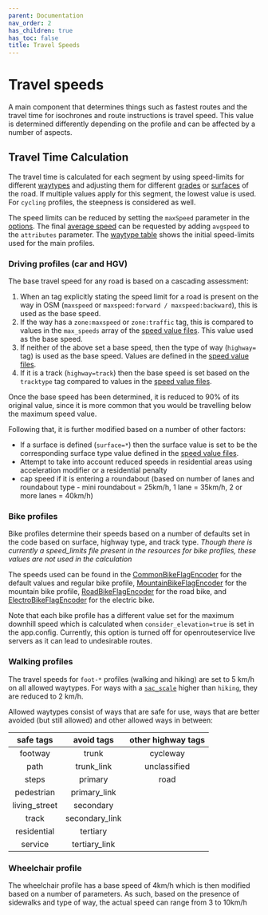 ```yaml
---
parent: Documentation
nav_order: 2
has_children: true
has_toc: false
title: Travel Speeds
---
```


# Travel speeds
A main component that determines things such as fastest routes and the travel
time for isochrones and route instructions is travel speed. This value is
determined differently depending on the profile and can be affected by a number
of aspects.

## Travel Time Calculation

The travel time is calculated for each segment by using speed-limits for
different [waytypes](https://wiki.openstreetmap.org/wiki/Key:highway) and
adjusting them for different
[grades](https://wiki.openstreetmap.org/wiki/Key:tracktype) or
[surfaces](https://wiki.openstreetmap.org/wiki/Key:surface) of the road.
If multiple values apply for this segment, the lowest value is used. For
`cycling` profiles, the steepness is considered as well.

The speed limits can be reduced by setting the `maxSpeed` parameter in the [options](../routing-options/Routing-Options).
The final [average speed](route-attributes#avgspeed) can be requested by adding `avgspeed` to the `attributes` parameter.
The [waytype table](/waytype-speeds) shows the initial speed-limits used for the main profiles.

### Driving profiles (car and HGV)
The base travel speed for any road is based on a cascading assessment:
1. When an tag explicitly stating the speed limit for a road is present on the
   way in OSM (`maxspeed` or `maxspeed:forward / maxspeed:backward`), this is
   used as the base speed.
2. If the way has a `zone:maxspeed` or `zone:traffic` tag, this is compared to
   values in the `max_speeds` array of the
   [speed value files](https://github.com/GIScience/openrouteservice/tree/master/openrouteservice/src/main/resources/resources/services/routing/speed_limits).
   This value used as the base speed.
3. If neither of the above set a base speed, then the type of way (`highway=` tag) is used as the base speed. Values are defined in the [speed value files](https://github.com/GIScience/openrouteservice/tree/master/openrouteservice/src/main/resources/resources/services/routing/speed_limits).
4. If it is a track (`highway=track`) then the base speed is set based on the
   `tracktype` tag compared to values in the 
   [speed value files](https://github.com/GIScience/openrouteservice/tree/master/openrouteservice/src/main/resources/resources/services/routing/speed_limits).

Once the base speed has been determined, it is reduced to 90% of
its original value, since it is more common that you would be travelling below
the maximum speed value.

Following that, it is further modified based on a number of other factors:
* If a surface is defined (`surface=*`) then the surface value is set to be the
  corresponding surface type value defined in the [speed value
files](https://github.com/GIScience/openrouteservice/tree/master/openrouteservice/src/main/resources/resources/services/routing/speed_limits).
* Attempt to take into account reduced speeds in residential areas using
  acceleration modifier or a residential penalty
* cap speed if it is entering a roundabout (based on number of lanes and
  roundabout type - mini roundabout = 25km/h, 1 lane = 35km/h, 2 or more lanes
= 40km/h)

### Bike profiles
Bike profiles determine their speeds based on a number of defaults set in the
code based on surface, highway type, and track type. _Though there is currently
a speed_limits file present in the resources for bike profiles, these values
are not used in the calculation_ 

The speeds used can be found in the
[CommonBikeFlagEncoder](https://github.com/GIScience/openrouteservice/blob/a493944655ecb3da6f74d393aa8aebacb116966f/openrouteservice/src/main/java/org/heigit/ors/routing/graphhopper/extensions/flagencoders/bike/CommonBikeFlagEncoder.java#L174)
for the default values and regular bike profile,
[MountainBikeFlagEncoder](https://github.com/GIScience/openrouteservice/blob/a493944655ecb3da6f74d393aa8aebacb116966f/openrouteservice/src/main/java/org/heigit/ors/routing/graphhopper/extensions/flagencoders/bike/MountainBikeFlagEncoder.java#L53)
for the mountain bike profile,
[RoadBikeFlagEncoder](https://github.com/GIScience/openrouteservice/blob/a493944655ecb3da6f74d393aa8aebacb116966f/openrouteservice/src/main/java/org/heigit/ors/routing/graphhopper/extensions/flagencoders/bike/RoadBikeFlagEncoder.java#L86)
for the road bike, and
[ElectroBikeFlagEncoder](https://github.com/GIScience/openrouteservice/blob/a493944655ecb3da6f74d393aa8aebacb116966f/openrouteservice/src/main/java/org/heigit/ors/routing/graphhopper/extensions/flagencoders/bike/ElectroBikeFlagEncoder.java#L42)
for the electric bike.

Note that each bike profile has a different value set for the maximum
downhill speed which is calculated when `consider_elevation=true` is set in the
app.config. Currently, this option is turned off for openrouteservice live
servers as it can lead to undesirable routes.

### Walking profiles
The travel speeds for `foot-*` profiles (walking and hiking) are set to
5 km/h on all allowed waytypes.
For ways with a [`sac_scale`](extra-info-encoding/Trail-Difficulty) higher than
`hiking`, they are reduced to 2 km/h.

Allowed waytypes consist of ways that are safe for use, ways that are better
avoided (but still allowed) and other allowed ways in between:

  |        safe tags       |  avoid tags      |  other highway tags |
  |:----------------------:|:----------------:|:-------------------:|
  |         footway        |   trunk          |       cycleway      |
  |         path           | trunk_link       |    unclassified     |
  |         steps          |  primary         |       road        |
  |         pedestrian     |  primary_link    |                   |
  |         living_street  |  secondary       |                   |
  |         track          |  secondary_link  |                   |
  |         residential    |  tertiary        |                   |
  |         service        |  tertiary_link   |                   |

### Wheelchair profile
The wheelchair profile has a base speed of 4km/h which is then modified based
on a number of parameters. As such, based on the presence of sidewalks and type
of way, the actual speed can range from 3 to 10km/h

[svf]: https://github.com/GIScience/openrouteservice/tree/master/openrouteservice/src/main/resources/resources/services/routing/speed_limits
[cbfe]: https://github.com/GIScience/openrouteservice/blob/master/openrouteservice/src/main/java/org/heigit/ors/routing/graphhopper/extensions/flagencoders/bike/CommonBikeFlagEncoder.java#L179
[mbfe]: https://github.com/GIScience/openrouteservice/blob/master/openrouteservice/src/main/java/org/heigit/ors/routing/graphhopper/extensions/flagencoders/bike/MountainBikeFlagEncoder.java#L52
[rbfe]: https://github.com/GIScience/openrouteservice/blob/master/openrouteservice/src/main/java/org/heigit/ors/routing/graphhopper/extensions/flagencoders/bike/RoadBikeFlagEncoder.java#L91
[ebfe]: https://github.com/GIScience/openrouteservice/blob/master/openrouteservice/src/main/java/org/heigit/ors/routing/graphhopper/extensions/flagencoders/bike/ElectroBikeFlagEncoder.java#L41
